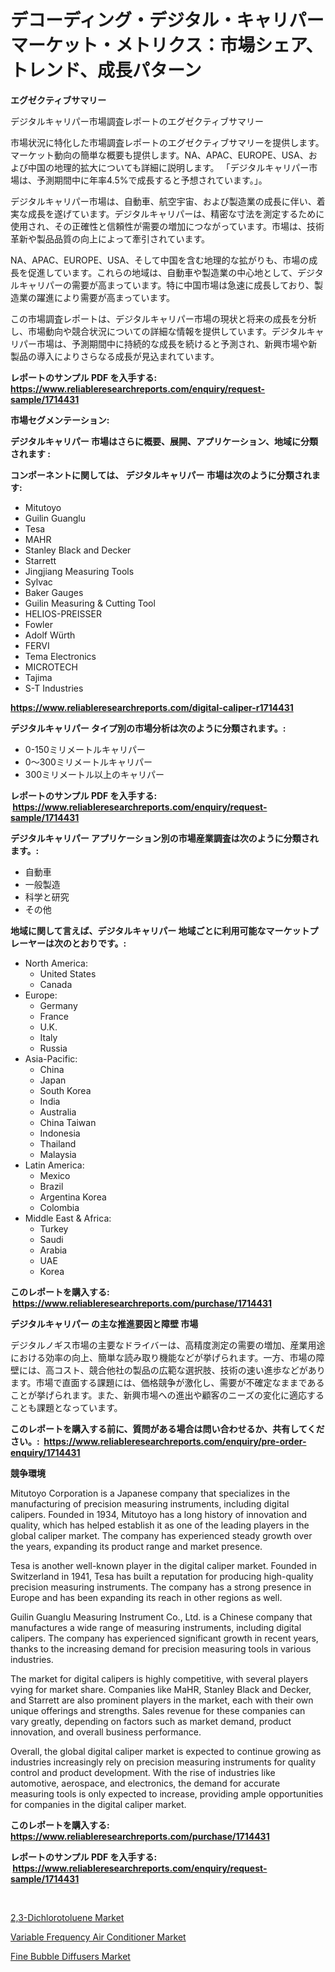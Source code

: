 <p><h1>デコーディング・デジタル・キャリパーマーケット・メトリクス：市場シェア、トレンド、成長パターン</h1></p><p><strong>エグゼクティブサマリー</strong></p>
<p><p>デジタルキャリパー市場調査レポートのエグゼクティブサマリー</p><p>市場状況に特化した市場調査レポートのエグゼクティブサマリーを提供します。 マーケット動向の簡単な概要も提供します。NA、APAC、EUROPE、USA、および中国の地理的拡大についても詳細に説明します。 「デジタルキャリパー市場は、予測期間中に年率4.5%で成長すると予想されています。」。</p><p>デジタルキャリパー市場は、自動車、航空宇宙、および製造業の成長に伴い、着実な成長を遂げています。デジタルキャリパーは、精密な寸法を測定するために使用され、その正確性と信頼性が需要の増加につながっています。市場は、技術革新や製品品質の向上によって牽引されています。</p><p>NA、APAC、EUROPE、USA、そして中国を含む地理的な拡がりも、市場の成長を促進しています。これらの地域は、自動車や製造業の中心地として、デジタルキャリパーの需要が高まっています。特に中国市場は急速に成長しており、製造業の躍進により需要が高まっています。</p><p>この市場調査レポートは、デジタルキャリパー市場の現状と将来の成長を分析し、市場動向や競合状況についての詳細な情報を提供しています。デジタルキャリパー市場は、予測期間中に持続的な成長を続けると予測され、新興市場や新製品の導入によりさらなる成長が見込まれています。</p></p>
<p><strong>レポートのサンプル PDF を入手する: <a href="https://www.reliableresearchreports.com/enquiry/request-sample/1714431">https://www.reliableresearchreports.com/enquiry/request-sample/1714431</a></strong></p>
<p><strong>市場セグメンテーション:</strong></p>
<p><strong> デジタルキャリパー 市場はさらに概要、展開、アプリケーション、地域に分類されます :</strong></p>
<p><strong>コンポーネントに関しては、 デジタルキャリパー 市場は次のように分類されます: &nbsp;</strong></p>
<p><ul><li>Mitutoyo</li><li>Guilin Guanglu</li><li>Tesa</li><li>MAHR</li><li>Stanley Black and Decker</li><li>Starrett</li><li>Jingjiang Measuring Tools</li><li>Sylvac</li><li>Baker Gauges</li><li>Guilin Measuring & Cutting Tool</li><li>HELIOS-PREISSER</li><li>Fowler</li><li>Adolf Würth</li><li>FERVI</li><li>Tema Electronics</li><li>MICROTECH</li><li>Tajima</li><li>S-T Industries</li></ul></p>
<p><strong><a href="https://www.reliableresearchreports.com/digital-caliper-r1714431">https://www.reliableresearchreports.com/digital-caliper-r1714431</a></strong></p>
<p><strong> デジタルキャリパー タイプ別の市場分析は次のように分類されます。:</strong></p>
<p><ul><li>0-150ミリメートルキャリパー</li><li>0〜300ミリメートルキャリパー</li><li>300ミリメートル以上のキャリパー</li></ul></p>
<p><strong>レポートのサンプル PDF を入手する: &nbsp;<a href="https://www.reliableresearchreports.com/enquiry/request-sample/1714431">https://www.reliableresearchreports.com/enquiry/request-sample/1714431</a></strong></p>
<p><strong> デジタルキャリパー アプリケーション別の市場産業調査は次のように分類されます。:</strong></p>
<p><ul><li>自動車</li><li>一般製造</li><li>科学と研究</li><li>その他</li></ul></p>
<p><strong>地域に関して言えば、デジタルキャリパー 地域ごとに利用可能なマーケットプレーヤーは次のとおりです。:</strong></p>
<p><ul>
    <li>
        North America:
        <ul>
            <li>United States</li>
            <li>Canada</li>
        </ul>
    </li>
    <li>
        Europe:
        <ul>
            <li>Germany</li>
            <li>France</li>
            <li>U.K.</li>
            <li>Italy</li>
            <li>Russia</li>
        </ul>
    </li>
    <li>
        Asia-Pacific:
        <ul>
            <li>China</li>
            <li>Japan</li>
            <li>South Korea</li>
            <li>India</li>
            <li>Australia</li>
            <li>China Taiwan</li>
            <li>Indonesia</li>
            <li>Thailand</li>
            <li>Malaysia</li>
        </ul>
    </li>
    <li>
        Latin America:
        <ul>
            <li>Mexico</li>
            <li>Brazil</li>
            <li>Argentina Korea</li>
            <li>Colombia</li>
        </ul>
    </li>
    <li>
        Middle East & Africa:
        <ul>
            <li>Turkey</li>
            <li>Saudi</li>
            <li>Arabia</li>
            <li>UAE</li>
            <li>Korea</li>
        </ul>
    </li>
    </ul></p>
<p><strong>このレポートを購入する: &nbsp;<a href="https://www.reliableresearchreports.com/purchase/1714431">https://www.reliableresearchreports.com/purchase/1714431</a></strong></p>
<p><strong>デジタルキャリパー の主な推進要因と障壁 市場</strong></p>
<p><p>デジタルノギス市場の主要なドライバーは、高精度測定の需要の増加、産業用途における効率の向上、簡単な読み取り機能などが挙げられます。一方、市場の障壁には、高コスト、競合他社の製品の広範な選択肢、技術の速い進歩などがあります。市場で直面する課題には、価格競争が激化し、需要が不確定なままであることが挙げられます。また、新興市場への進出や顧客のニーズの変化に適応することも課題となっています。</p></p>
<p><strong>このレポートを購入する前に、質問がある場合は問い合わせるか、共有してください。:&nbsp; <a href="https://www.reliableresearchreports.com/enquiry/pre-order-enquiry/1714431">https://www.reliableresearchreports.com/enquiry/pre-order-enquiry/1714431</a></strong></p>
<p><strong>競争環境</strong></p>
<p><p>Mitutoyo Corporation is a Japanese company that specializes in the manufacturing of precision measuring instruments, including digital calipers. Founded in 1934, Mitutoyo has a long history of innovation and quality, which has helped establish it as one of the leading players in the global caliper market. The company has experienced steady growth over the years, expanding its product range and market presence.</p><p>Tesa is another well-known player in the digital caliper market. Founded in Switzerland in 1941, Tesa has built a reputation for producing high-quality precision measuring instruments. The company has a strong presence in Europe and has been expanding its reach in other regions as well.</p><p>Guilin Guanglu Measuring Instrument Co., Ltd. is a Chinese company that manufactures a wide range of measuring instruments, including digital calipers. The company has experienced significant growth in recent years, thanks to the increasing demand for precision measuring tools in various industries.</p><p>The market for digital calipers is highly competitive, with several players vying for market share. Companies like MaHR, Stanley Black and Decker, and Starrett are also prominent players in the market, each with their own unique offerings and strengths. Sales revenue for these companies can vary greatly, depending on factors such as market demand, product innovation, and overall business performance.</p><p>Overall, the global digital caliper market is expected to continue growing as industries increasingly rely on precision measuring instruments for quality control and product development. With the rise of industries like automotive, aerospace, and electronics, the demand for accurate measuring tools is only expected to increase, providing ample opportunities for companies in the digital caliper market.</p></p>
<p><strong>このレポートを購入する: &nbsp; <a href="https://www.reliableresearchreports.com/purchase/1714431">https://www.reliableresearchreports.com/purchase/1714431</a></strong></p>
<p><strong>レポートのサンプル PDF を入手する: &nbsp;<a href="https://www.reliableresearchreports.com/enquiry/request-sample/1714431">https://www.reliableresearchreports.com/enquiry/request-sample/1714431</a></strong><strong></strong></p>
<p>&nbsp;</p>
<p><p><a href="https://www.linkedin.com/pulse/23-dichlorotoluene-market-research-report-provides-critical-insights-awvde?trackingId=QbbGOc3ddIzkuvLF5qFo3Q%3D%3D">2,3-Dichlorotoluene Market</a></p><p><a href="https://www.linkedin.com/pulse/variable-frequency-air-conditioner-market-research-report-pfv9c?trackingId=X8TeeTi96L8WuN05cJjE5g%3D%3D">Variable Frequency Air Conditioner Market</a></p><p><a href="https://www.linkedin.com/pulse/fine-bubble-diffusers-market-offer-valuable-insights-size-share-ydeqe?trackingId=3OeeZ4QrV%2BtwFcCGZh%2F3ZQ%3D%3D">Fine Bubble Diffusers Market</a></p></p>